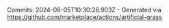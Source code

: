 Commits: 2024-08-05T10:30:26.903Z - Generated via https://github.com/marketplace/actions/artificial-grass
<br>
